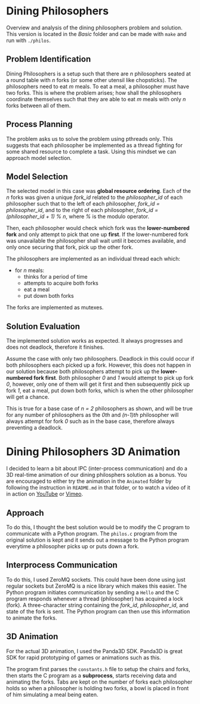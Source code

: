 Dining Philosophers
===================

Overview and analysis of the dining philosophers problem and solution. This version is located in the *Basic* folder and can be made with `make` and run with `./philos`.

Problem Identification
----------------------

Dining Philosophers is a setup such that there are *n* philosophers seated at a round table with *n* forks (or some other utensil like chopsticks). The philosophers need to eat *m* meals. To eat a meal, a philosopher must have two forks. This is where the problem arises; how shall the philosophers coordinate themselves such that they are able to eat *m* meals with only *n* forks between all of them.

Process Planning
----------------

The problem asks us to solve the problem using pthreads only. This suggests that each philosopher be implemented as a thread fighting for some shared resource to complete a task. Using this mindset we can approach model selection.

Model Selection
---------------

The selected model in this case was **global resource ordering**. Each of the *n* forks was given a unique *fork\_id* related to the *philosopher\_id* of each philosopher such that to the left of each philosopher, *fork\_id = philosopher\_id*, and to the right of each philosopher, *fork\_id = (philosopher\_id + 1) % n*, where *%* is the modulo operator.

Then, each philosopher would check which fork was the **lower-numbered fork** and only attempt to pick that one up **first**. If the lower-numbered fork was unavailable the philosopher shall wait until it becomes available, and only once securing that fork, pick up the other fork.

The philosophers are implemented as an individual thread each which:

- for *n* meals:
    - thinks for a period of time
    - attempts to acquire both forks
    - eat a meal
    - put down both forks

The forks are implemented as mutexes.

Solution Evaluation
-------------------

The implemented solution works as expected. It always progresses and does not deadlock, therefore it finishes.

Assume the case with only two philosophers. Deadlock in this could occur if both philosophers each picked up a fork. However, this does not happen in our solution because both philosophers attempt to pick up the **lower-numbered fork first**. Both philosopher *0* and *1* would attempt to pick up fork *0*, however, only one of them will get it first and then subsequently pick up fork *1*, eat a meal, put down both forks, which is when the other philosopher will get a chance.

This is true for a base case of *n = 2* philosophers as shown, and will be true for any number of philosophers as the *0th* and *(n-1)th* philosopher will always attempt for fork *0* such as in the base case, therefore always preventing a deadlock.


Dining Philosophers 3D Animation
================================

I decided to learn a bit about IPC (inter-process communication) and do a 3D real-time animation of our dining philosphers solution as a bonus.
You are encouraged to either try the animation in the `Animated` folder by following the instruction in `README.md` in that folder, or to watch a video of it in action on [YouTube](http://www.youtube.com/watch?v=PgXC_XpOByA) or [Vimeo](https://vimeo.com/77948267).

Approach
-----
To do this, I thought the best solution would be to modify the C program to communicate with a Python program. The `philos.c` program from the original solution is kept and it sends out a message to the Python program everytime a philosopher picks up or puts down a fork.


Interprocess Communication
--------------------------
To do this, I used ZeroMQ sockets. This could have been done using just regular sockets but ZeroMQ is a nice library which makes this easier. The Python program initiates communication by sending a `Hello` and the C program responds whenever a thread (philosopher) has acquired a lock (fork). A three-character string containing the *fork_id*, *philosopher_id*, and state of the fork is sent. The Python program can then use this information to animate the forks.

3D Animation
------------
For the actual 3D animation, I used the Panda3D SDK. Panda3D is great SDK for rapid prototyping of games or animations such as this.

The program first parses the `constants.h` file to setup the chairs and forks, then starts the C program as a **subprocess**, starts receiving data and animating the forks. Tabs are kept on the number of forks each philosopher holds so when a philosopher is holding two forks, a bowl is placed in front of him simulating a meal being eaten.
